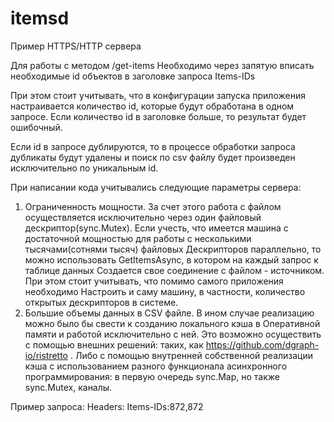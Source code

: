# itemsd
Пример HTTPS/HTTP сервера

Для работы с методом /get-items 
Необходимо через запятую вписать необходимые id объектов в заголовке запроса Items-IDs

При этом стоит учитывать, что в конфигурации запуска приложения настраивается количество id,
которые будут обработана в одном запросе.
Если количество id в заголовке больше, то результат будет ошибочный.

Если id в запросе дублируются, то в процессе обработки запроса дубликаты будут удалены и поиск по csv файлу будет
произведен исключительно по уникальным id.

При написании кода учитывались следующие параметры сервера:
1. Ограниченность мощности. За счет этого работа с файлом осуществляется исключительно через один файловый дескриптор(sync.Mutex).
    Если учесть, что имеется машина с достаточной мощностью для работы с несколькими тысячами(сотнями тысяч) файловых
    Дескрипторов параллельно, то можно использовать GetItemsAsync, в котором на каждый запрос к таблице данных
    Создается свое соединение с файлом - источником. При этом стоит учитывать, что помимо самого приложения необходимо 
    Настроить и саму машину, в частности, количество открытых дескрипторов в системе.
2. Большие объемы данных в CSV файле. В ином случае реализацию можно было бы свести к созданию локального кэша в
    Оперативной памяти и работой исключительно с ней. Это возможно осуществить с помощью внешних решений: таких, как
   https://github.com/dgraph-io/ristretto . Либо с помощью внутренней собственной реализации кэша с использованием
    разного функционала асинхронного программирования: в первую очередь sync.Map, но также sync.Mutex, каналы.

Пример запроса:
Headers:
    Items-IDs:872,872

